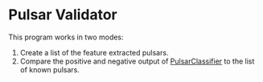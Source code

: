 # Pulsar Validator
This program works in two modes:
1. Create a list of the feature extracted pulsars.
2. Compare the positive and negative output of [PulsarClassifier](https://github.com/jacob-ian/PulsarClassifier) to the list of known pulsars.

